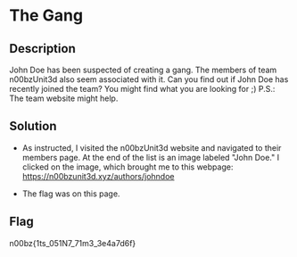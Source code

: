 # The Gang

## Description

John Doe has been suspected of creating a gang. The members of team n00bzUnit3d also seem associated
with it. Can you find out if John Doe has recently joined the team? You might find what you are
looking for ;) P.S.: The team website might help.

## Solution

- As instructed, I visited the n00bzUnit3d website and navigated to their members page. At the
end of the list is an image labeled "John Doe." I clicked on the image, which brought me to this
webpage: https://n00bzunit3d.xyz/authors/johndoe

- The flag was on this page.

## Flag

n00bz{1ts_051N7_71m3_3e4a7d6f}
